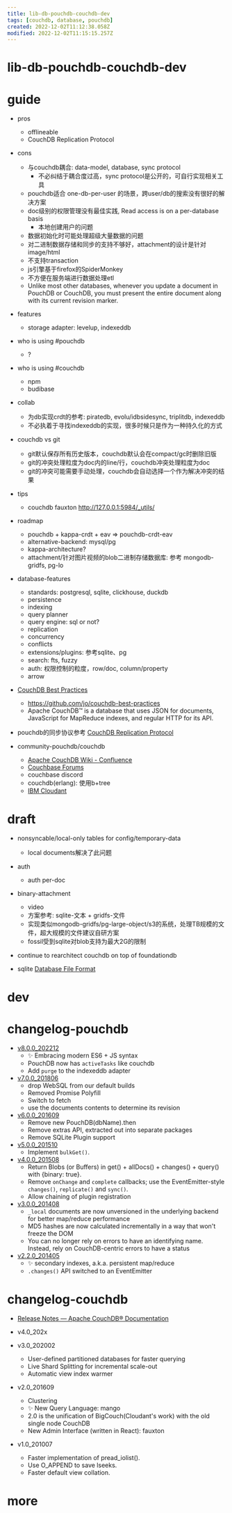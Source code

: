 ```yaml
---
title: lib-db-pouchdb-couchdb-dev
tags: [couchdb, database, pouchdb]
created: 2022-12-02T11:12:38.058Z
modified: 2022-12-02T11:15:15.257Z
---
```


# lib-db-pouchdb-couchdb-dev

# guide

- pros
  - offlineable
  - CouchDB Replication Protocol

- cons
  - 与couchdb耦合: data-model, database, sync protocol
    - 不必纠结于耦合度过高，sync protocol是公开的，可自行实现相关工具
  - pouchdb适合 one-db-per-user 的场景，跨user/db的搜索没有很好的解决方案
  - doc级别的权限管理没有最佳实践, Read access is on a per-database basis
    - 本地创建用户的问题
  - 数据初始化时可能处理超级大量数据的问题
  - 对二进制数据存储和同步的支持不够好，attachment的设计是针对image/html
  - 不支持transaction
  - js引擎基于firefox的SpiderMonkey
  - 不方便在服务端进行数据处理etl
  - Unlike most other databases, whenever you update a document in PouchDB or CouchDB, you must present the entire document along with its current revision marker.

- features
  - storage adapter: levelup, indexeddb

- who is using #pouchdb
  - ?
- who is using #couchdb
  - npm
  - budibase

- collab
  - 为db实现crdt的参考: piratedb, evolu/idbsidesync, triplitdb, indexeddb
  - 不必执着于寻找indexeddb的实现，很多时候只是作为一种持久化的方式

- couchdb vs git
  - git默认保存所有历史版本，couchdb默认会在compact/gc时删除旧版
  - git的冲突处理粒度为doc内的line/行，couchdb冲突处理粒度为doc
  - git的冲突可能需要手动处理，couchdb会自动选择一个作为解决冲突的结果

- tips
  - couchdb fauxton http://127.0.0.1:5984/_utils/

- roadmap
  - pouchdb + kappa-crdt + eav => pouchdb-crdt-eav
  - alternative-backend: mysql/pg
  - kappa-architecture?
  - attachment/针对图片视频的blob二进制存储数据库: 参考 mongodb-gridfs, pg-lo

- database-features
  - standards: postgresql, sqlite, clickhouse, duckdb
  - persistence
  - indexing
  - query planner
  - query engine: sql or not?
  - replication
  - concurrency
  - conflicts
  - extensions/plugins: 参考sqlite、pg
  - search: fts, fuzzy
  - auth: 权限控制的粒度，row/doc, column/property
  - arrow

- [CouchDB Best Practices](https://jo.github.io/couchdb-best-practices/)
  - https://github.com/jo/couchdb-best-practices
  - Apache CouchDB™ is a database that uses JSON for documents, JavaScript for MapReduce indexes, and regular HTTP for its API.

- pouchdb的同步协议参考 [CouchDB Replication Protocol](https://docs.couchdb.org/en/stable/replication/protocol.html)

- community-pouchdb/couchdb
  - [Apache CouchDB Wiki - Confluence](https://cwiki.apache.org/confluence/display/COUCHDB/)
  - [Couchbase Forums](https://www.couchbase.com/forums/)
  - couchbase discord
  - couchdb(erlang): 使用b+tree
  - [IBM Cloudant](https://www.ibm.com/cloud/cloudant)
# draft
- nonsyncable/local-only tables for config/temporary-data
  - local documents解决了此问题

- auth
  - auth per-doc

- binary-attachment
  - video
  - 方案参考: sqlite-文本 + gridfs-文件
  - 实现类似mongodb-gridfs/pg-large-object/s3的系统，处理TB规模的文件，超大规模的文件建议自研方案
  - fossil受到sqlite对blob支持为最大2G的限制

- continue to rearchitect couchdb on top of foundationdb

- sqlite [Database File Format](https://www.sqlite.org/fileformat2.html)
# dev

# changelog-pouchdb

- [v8.0.0_202212](https://pouchdb.com/2022/12/14/pouchdb-8.0.0.html)
  - ✨ Embracing modern ES6 + JS syntax
  - PouchDB now has `activeTasks` like couchdb
  - Add `purge` to the indexeddb adapter
- [v7.0.0_201806](https://pouchdb.com/2018/06/21/pouchdb-7.0.0.html)
  - drop WebSQL from our default builds
  - Removed Promise Polyfill
  - Switch to fetch
  - use the documents contents to determine its revision
- [v6.0.0_201609](https://pouchdb.com/2016/09/05/pouchdb-6.0.0.html)
  - Remove new PouchDB(dbName).then
  - Remove extras API, extracted out into separate packages
  - Remove SQLite Plugin support
- [v5.0.0_201510](https://pouchdb.com/2015/10/06/pouchdb-5.0.0-five-years-of-pouchdb.html)
  - Implement `bulkGet()`.
- [v4.0.0_201508](https://pouchdb.com/2015/08/03/pouchdb-4.0.0-ballast-overboard.html)
  - Return Blobs (or Buffers) in get() + allDocs() + changes() + query() with {binary: true}. 
  - Remove `onChange` and `complete` callbacks; use the EventEmitter-style `changes()`,  `replicate()` and `sync()`.
  - Allow chaining of plugin registration
- [v3.0.0_201408](https://pouchdb.com/2014/08/12/pouchdb-3.0.0.html)
  - `_local` documents are now unversioned in the underlying backend for better map/reduce performance
  - MD5 hashes are now calculated incrementally in a way that won't freeze the DOM
  - You can no longer rely on errors to have an identifying name. Instead, rely on CouchDB-centric errors to have a status
- [v2.2.0_201405](https://pouchdb.com/2014/05/01/pouchdb-2.2.0.html)
  - ✨ secondary indexes, a.k.a. persistent map/reduce
  - `.changes()` API switched to an EventEmitter
# changelog-couchdb
- [Release Notes — Apache CouchDB® Documentation](https://docs.couchdb.org/en/stable/whatsnew/index.html)

- v4.0_202x
- v3.0_202002
  - User-defined partitioned databases for faster querying
  - Live Shard Splitting for incremental scale-out
  - Automatic view index warmer
- v2.0_201609
  - Clustering
  - ✨ New Query Language: mango
  - 2.0 is the unification of BigCouch(Cloudant's work) with the old single node CouchDB
  - New Admin Interface (written in React): fauxton
- v1.0_201007
  - Faster implementation of pread_iolist().
  - Use O_APPEND to save lseeks.
  - Faster default view collation.
# more
